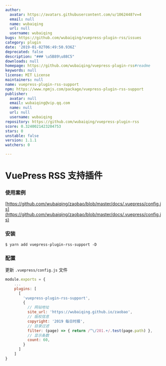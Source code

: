 ```yaml
---
author:
  avatar: https://avatars.githubusercontent.com/u/1062448?v=4
  email: null
  name: wubaiqing
  url: null
  username: wubaiqing
bugs: https://github.com/wubaiqing/vuepress-plugin-rss/issues
category: plugin
date: '2019-01-02T06:49:50.936Z'
deprecated: false
description: "### \u5B89\u88C5"
downloads: null
homepage: https://github.com/wubaiqing/vuepress-plugin-rss#readme
keywords: null
license: MIT License
maintainers: null
name: vuepress-plugin-rss-support
npm: https://www.npmjs.com/package/vuepress-plugin-rss-support
publisher:
  avatar: null
  email: wubaiqing@vip.qq.com
  name: null
  url: null
  username: wubaiqing
repository: https://github.com/wubaiqing/vuepress-plugin-rss
score: 0.3240021423204753
stars: 0
unstable: false
version: 1.1.1
watchers: 0

---
```


# VuePress RSS 支持插件

### 使用案例
[https://github.com/wubaiqing/zaobao/blob/master/docs/.vuepress/config.js](https://github.com/wubaiqing/zaobao/blob/master/docs/.vuepress/config.js)


### 安装

```shell
$ yarn add vuepress-plugin-rss-support -D
```

### 配置

更新 `.vuepress/config.js` 文件

```js
module.exports = {
    ...
    plugins: [
      [
        'vuepress-plugin-rss-support',
        {
          // 网站地址
          site_url: 'https://wubaiqing.github.io/zaobao',
          // 版权信息
          copyright: '2019 每日时报',
          // 目录过滤
          filter: (page) => { return /^\/201.+/.test(page.path) },
          // 显示条数
          count: 60,
        }
      ]
    ]
}
```
